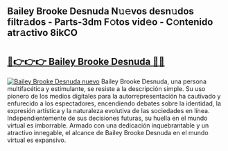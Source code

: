 ## Bailey Brooke Desnuda N𝚞𝚎vos desn𝚞dos filtr𝚊dos - Parts-3dm F𝚘tos vid𝚎o - C𝚘ntenido atr𝚊ctivo 8ikCO

# <h2><a href="http://mb0082s.tromn.icu/?c=Bailey+Brooke+Desnuda">🔗👉👉👉 Bailey Brooke Desnuda 🔗🔗</a></h2>

[![Bailey Brooke Desnuda nuevo](https://i.imgur.com/pEAQMta.gif)](http://mb0082s.tromn.icu/?c=Bailey+Brooke+Desnuda)
Bailey Brooke Desnuda, una persona multifacética y estimulante, se resiste a la descripción simple. Su uso pionero de los medios digitales para la autorrepresentación ha cautivado y enfurecido a los espectadores, encendiendo debates sobre la identidad, la expresión artística y la naturaleza evolutiva de las sociedades en línea. Independientemente de sus decisiones futuras, su huella en el mundo virtual es imborrable. Armado con una dedicación inquebrantable y un atractivo innegable, el alcance de Bailey Brooke Desnuda en el mundo virtual es expansivo.
